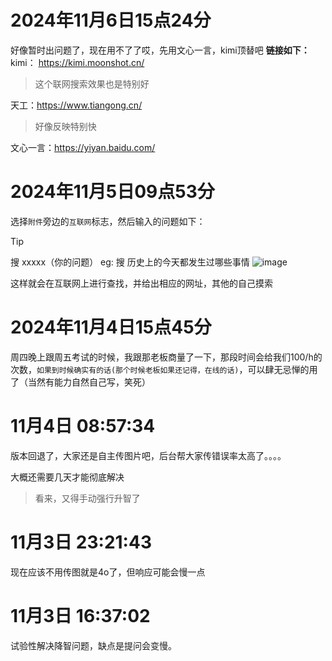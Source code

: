 # 2024年11月6日15点24分
好像暂时出问题了，现在用不了了哎，先用文心一言，kimi顶替吧
**链接如下：**
kimi： https://kimi.moonshot.cn/
> 这个联网搜索效果也是特别好

天工：https://www.tiangong.cn/
> 好像反映特别快

文心一言：https://yiyan.baidu.com/

# 2024年11月5日09点53分
选择`附件`旁边的`互联网`标志，然后输入的问题如下：
> [!TIP]
> 搜 xxxxx（你的问题）
> eg: 搜 历史上的今天都发生过哪些事情
![image](https://github.com/user-attachments/assets/f8770392-8323-408b-aaa6-0886a7eb589d)

这样就会在互联网上进行查找，并给出相应的网址，其他的自己摸索

# 2024年11月4日15点45分
周四晚上跟周五考试的时候，我跟那老板商量了一下，那段时间会给我们100/h的次数，`如果到时候确实有的话(那个时候老板如果还记得，在线的话)`，可以肆无忌惮的用了（当然有能力自然自己写，笑死）


# 11月4日 08:57:34
版本回退了，大家还是自主传图片吧，后台帮大家传错误率太高了。。。。

大概还需要几天才能彻底解决
> 看来，又得手动强行升智了

# 11月3日 23:21:43
现在应该不用传图就是4o了，但响应可能会慢一点

# 11月3日 16:37:02
试验性解决降智问题，缺点是提问会变慢。

<!-- ##{"timestamp":1730878123}## -->